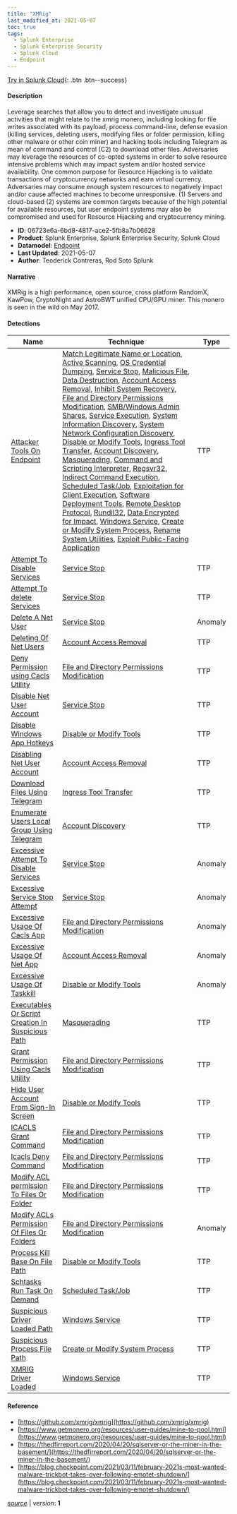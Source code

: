 ```yaml
---
title: "XMRig"
last_modified_at: 2021-05-07
toc: true
tags:
  - Splunk Enterprise
  - Splunk Enterprise Security
  - Splunk Cloud
  - Endpoint
---
```


[Try in Splunk Cloud](https://www.splunk.com/en_us/cyber-security.html){: .btn .btn--success}

#### Description

Leverage searches that allow you to detect and investigate unusual activities that might relate to the xmrig monero, including looking for file writes associated with its payload, process command-line, defense evasion (killing services, deleting users, modifying files or folder permission, killing other malware or other coin miner) and hacking tools including Telegram as mean of command and control (C2) to download other files. Adversaries may leverage the resources of co-opted systems in order to solve resource intensive problems which may impact system and/or hosted service availability. One common purpose for Resource Hijacking is to validate transactions of cryptocurrency networks and earn virtual currency. Adversaries may consume enough system resources to negatively impact and/or cause affected machines to become unresponsive. (1) Servers and cloud-based (2) systems are common targets because of the high potential for available resources, but user endpoint systems may also be compromised and used for Resource Hijacking and cryptocurrency mining.

- **ID**: 06723e6a-6bd8-4817-ace2-5fb8a7b06628
- **Product**: Splunk Enterprise, Splunk Enterprise Security, Splunk Cloud
- **Datamodel**: [Endpoint](https://docs.splunk.com/Documentation/CIM/latest/User/Endpoint)
- **Last Updated**: 2021-05-07
- **Author**: Teoderick Contreras, Rod Soto Splunk

#### Narrative

XMRig is a high performance, open source, cross platform RandomX, KawPow, CryptoNight and AstroBWT unified CPU/GPU miner. This monero is seen in the wild on May 2017.

#### Detections

| Name        | Technique   | Type         |
| ----------- | ----------- |--------------|
| [Attacker Tools On Endpoint](/endpoint/attacker_tools_on_endpoint/) | [Match Legitimate Name or Location](/tags/#match-legitimate-name-or-location), [Active Scanning](/tags/#active-scanning), [OS Credential Dumping](/tags/#os-credential-dumping), [Service Stop](/tags/#service-stop), [Malicious File](/tags/#malicious-file), [Data Destruction](/tags/#data-destruction), [Account Access Removal](/tags/#account-access-removal), [Inhibit System Recovery](/tags/#inhibit-system-recovery), [File and Directory Permissions Modification](/tags/#file-and-directory-permissions-modification), [SMB/Windows Admin Shares](/tags/#smb/windows-admin-shares), [Service Execution](/tags/#service-execution), [System Information Discovery](/tags/#system-information-discovery), [System Network Configuration Discovery](/tags/#system-network-configuration-discovery), [Disable or Modify Tools](/tags/#disable-or-modify-tools), [Ingress Tool Transfer](/tags/#ingress-tool-transfer), [Account Discovery](/tags/#account-discovery), [Masquerading](/tags/#masquerading), [Command and Scripting Interpreter](/tags/#command-and-scripting-interpreter), [Regsvr32](/tags/#regsvr32), [Indirect Command Execution](/tags/#indirect-command-execution), [Scheduled Task/Job](/tags/#scheduled-task/job), [Exploitation for Client Execution](/tags/#exploitation-for-client-execution), [Software Deployment Tools](/tags/#software-deployment-tools), [Remote Desktop Protocol](/tags/#remote-desktop-protocol), [Rundll32](/tags/#rundll32), [Data Encrypted for Impact](/tags/#data-encrypted-for-impact), [Windows Service](/tags/#windows-service), [Create or Modify System Process](/tags/#create-or-modify-system-process), [Rename System Utilities](/tags/#rename-system-utilities), [Exploit Public-Facing Application](/tags/#exploit-public-facing-application) | TTP |
| [Attempt To Disable Services](/endpoint/attempt_to_disable_services/) | [Service Stop](/tags/#service-stop) | TTP |
| [Attempt To delete Services](/endpoint/attempt_to_delete_services/) | [Service Stop](/tags/#service-stop) | TTP |
| [Delete A Net User](/endpoint/delete_a_net_user/) | [Service Stop](/tags/#service-stop) | Anomaly |
| [Deleting Of Net Users](/endpoint/deleting_of_net_users/) | [Account Access Removal](/tags/#account-access-removal) | TTP |
| [Deny Permission using Cacls Utility](/endpoint/deny_permission_using_cacls_utility/) | [File and Directory Permissions Modification](/tags/#file-and-directory-permissions-modification) | TTP |
| [Disable Net User Account](/endpoint/disable_net_user_account/) | [Service Stop](/tags/#service-stop) | TTP |
| [Disable Windows App Hotkeys](/endpoint/disable_windows_app_hotkeys/) | [Disable or Modify Tools](/tags/#disable-or-modify-tools) | TTP |
| [Disabling Net User Account](/endpoint/disabling_net_user_account/) | [Account Access Removal](/tags/#account-access-removal) | TTP |
| [Download Files Using Telegram](/endpoint/download_files_using_telegram/) | [Ingress Tool Transfer](/tags/#ingress-tool-transfer) | TTP |
| [Enumerate Users Local Group Using Telegram](/endpoint/enumerate_users_local_group_using_telegram/) | [Account Discovery](/tags/#account-discovery) | TTP |
| [Excessive Attempt To Disable Services](/endpoint/excessive_attempt_to_disable_services/) | [Service Stop](/tags/#service-stop) | Anomaly |
| [Excessive Service Stop Attempt](/endpoint/excessive_service_stop_attempt/) | [Service Stop](/tags/#service-stop) | Anomaly |
| [Excessive Usage Of Cacls App](/endpoint/excessive_usage_of_cacls_app/) | [File and Directory Permissions Modification](/tags/#file-and-directory-permissions-modification) | Anomaly |
| [Excessive Usage Of Net App](/endpoint/excessive_usage_of_net_app/) | [Account Access Removal](/tags/#account-access-removal) | Anomaly |
| [Excessive Usage Of Taskkill](/endpoint/excessive_usage_of_taskkill/) | [Disable or Modify Tools](/tags/#disable-or-modify-tools) | Anomaly |
| [Executables Or Script Creation In Suspicious Path](/endpoint/executables_or_script_creation_in_suspicious_path/) | [Masquerading](/tags/#masquerading) | TTP |
| [Grant Permission Using Cacls Utility](/endpoint/grant_permission_using_cacls_utility/) | [File and Directory Permissions Modification](/tags/#file-and-directory-permissions-modification) | TTP |
| [Hide User Account From Sign-In Screen](/endpoint/hide_user_account_from_sign-in_screen/) | [Disable or Modify Tools](/tags/#disable-or-modify-tools) | TTP |
| [ICACLS Grant Command](/endpoint/icacls_grant_command/) | [File and Directory Permissions Modification](/tags/#file-and-directory-permissions-modification) | TTP |
| [Icacls Deny Command](/endpoint/icacls_deny_command/) | [File and Directory Permissions Modification](/tags/#file-and-directory-permissions-modification) | TTP |
| [Modify ACL permission To Files Or Folder](/endpoint/modify_acl_permission_to_files_or_folder/) | [File and Directory Permissions Modification](/tags/#file-and-directory-permissions-modification) | TTP |
| [Modify ACLs Permission Of Files Or Folders](/endpoint/modify_acls_permission_of_files_or_folders/) | [File and Directory Permissions Modification](/tags/#file-and-directory-permissions-modification) | Anomaly |
| [Process Kill Base On File Path](/endpoint/process_kill_base_on_file_path/) | [Disable or Modify Tools](/tags/#disable-or-modify-tools) | TTP |
| [Schtasks Run Task On Demand](/endpoint/schtasks_run_task_on_demand/) | [Scheduled Task/Job](/tags/#scheduled-task/job) | TTP |
| [Suspicious Driver Loaded Path](/endpoint/suspicious_driver_loaded_path/) | [Windows Service](/tags/#windows-service) | TTP |
| [Suspicious Process File Path](/endpoint/suspicious_process_file_path/) | [Create or Modify System Process](/tags/#create-or-modify-system-process) | TTP |
| [XMRIG Driver Loaded](/endpoint/xmrig_driver_loaded/) | [Windows Service](/tags/#windows-service) | TTP |

#### Reference

* [https://github.com/xmrig/xmrig](https://github.com/xmrig/xmrig)
* [https://www.getmonero.org/resources/user-guides/mine-to-pool.html](https://www.getmonero.org/resources/user-guides/mine-to-pool.html)
* [https://thedfirreport.com/2020/04/20/sqlserver-or-the-miner-in-the-basement/](https://thedfirreport.com/2020/04/20/sqlserver-or-the-miner-in-the-basement/)
* [https://blog.checkpoint.com/2021/03/11/february-2021s-most-wanted-malware-trickbot-takes-over-following-emotet-shutdown/](https://blog.checkpoint.com/2021/03/11/february-2021s-most-wanted-malware-trickbot-takes-over-following-emotet-shutdown/)



[*source*](https://github.com/splunk/security_content/tree/develop/stories/xmrig.yml) \| *version*: **1**